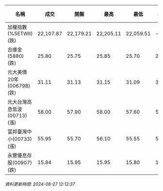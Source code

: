 | 名稱 | 成交 | 開盤 | 最高 | 最低 | 均價 | 成交金額(億) | 昨收 | 漲跌幅 | 漲跌 | 總量 | 昨量 | 振幅 |
| -------- | -------- | -------- | -------- |-------- | -------- | -------- |-------- |-------- |-------- | -------- | -------- |-------- |
|加權指數(%5ETWII) (跌)|22,107.87|22,179.21|22,205.11|22,059.51|-|2,089.99|22,240.12|0.59%|132.25|5,554,829|0|0.65%|
|合庫金(5880) (跌)|25.80|25.75|25.85|25.70|25.75|0.705|26.00|0.77%|0.20|2,735|9,392|0.58%|
|元大美債20年(00679B) (跌)|31.11|31.13|31.15|31.09|31.10|14.67|31.18|0.22%|0.07|47,154|66,138|0.19%|
|元大台灣高息低波(00713) (漲)|58.00|57.90|58.00|57.60|57.76|2.33|57.95|0.09%|0.05|4,038|10,249|0.69%|
|富邦臺灣中小(00733) (漲)|55.95|55.70|56.10|55.55|55.79|0.285|55.85|0.18%|0.10|511|1,211|0.98%|
|永豐優息存股(00907) (跌)|15.84|15.95|15.95|15.80|15.83|0.459|15.95|0.69%|0.11|2,898|5,603|0.94%|
###### 資料更新時間: 2024-08-27 12:12:37